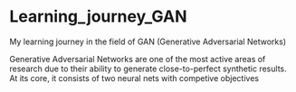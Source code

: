 # Learning_journey_GAN
My learning journey in the field of GAN (Generative Adversarial Networks)

Generative Adversarial Networks are one of the most active areas of research due to their ability to generate close-to-perfect synthetic results. At its core, it consists of two neural nets with competive objectives
